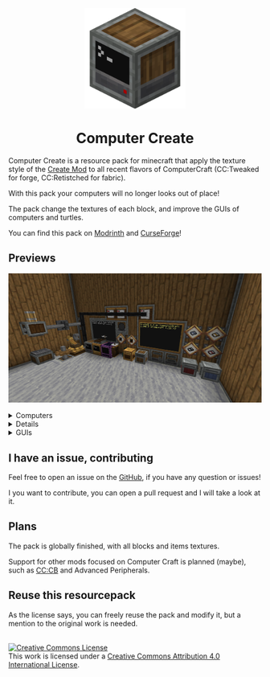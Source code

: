 <p align=center><img src="docs/full_logo.png" width=200px></p>

<h1 align=center>Computer Create</h1>

Computer Create is a resource pack for minecraft that apply the texture style of the [Create Mod](https://modrinth.com/mod/create) to all recent flavors of ComputerCraft (CC:Tweaked for forge, CC:Retistched for fabric).

With this pack your computers will no longer looks out of place!

The pack change the textures of each block, and improve the GUIs of computers and turtles.

You can find this pack on [Modrinth](https://modrinth.com/resourcepack/computercreate) and [CurseForge](https://www.curseforge.com/minecraft/texture-packs/computercreate)!

## Previews

![(Almost) everything!](screenshots/(Almost)%20everything.png)

<details>
<summary> Computers </summary>
<br>

![Normal computer](screenshots/Normal%20computer.png)

![Advanced computer](screenshots/Advanced%20computer.png)

![The three types of computers](screenshots/All%20computers%20variants.png)

</details>

<details>
<sumary> Misc </summary>
<br>

![Small setup example](screenshots/Small%20setup%20example.png)

![Colored textures](screenshots/Colored%20things!.png)

</details>

<details>
<summary> GUIs </summary>

![Normal computer GUI](screenshots/Normal%20computer%20GUI.png)

![Advanced computer GUI](screenshots/Advanced%20computer%20GUI.png)

![Command computer GUI](screenshots/Creative%20computer%20GUI.png)

![Normal pocket computer GUI](screenshots/Normal%20pocket%20compuer%20GUI.png)

![Advanced pocket computer GUI](screenshots/Advanced%20pocket%20computer%20GUI.png)

![Normal turtle GUI](screenshots/Normal%20turtle%20GUI.png)

![Advanced turtle GUI](screenshots/Advanced%20turtle%20GUI.png)

</details>

## I have an issue, contributing

Feel free to open an issue on the [GitHub](https://github.com/ascpial/ComputerCreate), if you have any question or issues!

I you want to contribute, you can open a pull request and I will take a look at it.

## Plans

The pack is globally finished, with all blocks and items textures.

Support for other mods focused on Computer Craft is planned (maybe), such as [CC:CB](https://modrinth.com/mod/cccbridge) and Advanced Peripherals.

## Reuse this resourcepack

As the license says, you can freely reuse the pack and modify it, but a mention to the original work is needed.

<br> <a rel="license" href="http://creativecommons.org/licenses/by/4.0/"><img alt="Creative Commons License" style="border-width:0" src="https://i.creativecommons.org/l/by/4.0/88x31.png" /></a><br />This work is licensed under a <a rel="license" href="http://creativecommons.org/licenses/by/4.0/">Creative Commons Attribution 4.0 International License</a>.
